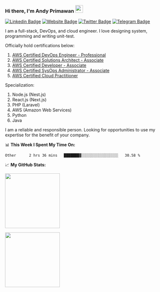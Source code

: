 ### Hi there, I'm Andy Primawan <img src="https://media.giphy.com/media/hvRJCLFzcasrR4ia7z/giphy.gif" width="25px">

[![Linkedin Badge](https://img.shields.io/badge/-LinkedIn-0e76a8?style=flat-square&logo=Linkedin&logoColor=white)](https://www.linkedin.com/in/andy-primawan/)
[![Website Badge](https://img.shields.io/badge/Website-3b5998?style=flat-square&logo=google-chrome&logoColor=white)](https://dojotek.id/author/andy-primawan/)
[![Twitter Badge](https://img.shields.io/badge/-Twitter-00acee?style=flat-square&logo=Twitter&logoColor=white)](https://twitter.com/andypmw)
[![Telegram Badge](https://img.shields.io/badge/-Telegram-0088cc?style=flat-square&logo=Telegram&logoColor=white)](https://t.me/andypmw)

I am a full-stack, DevOps, and cloud engineer. I love designing system, programming and writing unit-test.

Officially hold certifications below:
1) [AWS Certified DevOps Engineer - Professional](https://www.credly.com/badges/a744b2d8-9453-4698-b8fd-c64c6d7372a2)
2) [AWS Certified Solutions Architect - Associate](https://www.credly.com/badges/27ae76c8-a588-4cbf-b680-cd333de9f0e3)
3) [AWS Certified Developer - Associate](https://www.credly.com/badges/3c887ccf-bc08-406d-8690-182899866468)
4) [AWS Certified SysOps Administrator - Associate](https://www.credly.com/badges/e63c8ce3-8640-42a0-aa86-98114a820c0d)
5) [AWS Certified Cloud Practitioner](https://www.credly.com/badges/99921a4b-a505-4012-9085-bf929881b1a8)

Specialization:
1) Node.js (Nest.js)
2) React.js (Next.js)
3) PHP (Laravel)
4) AWS (Amazon Web Services)
5) Python
6) Java

I am a reliable and responsible person. Looking for opportunities to use my expertise for the benefit of your company.


📊 **This Week I Spent My Time On:**

<!--START_SECTION:waka-->

```text
Other      2 hrs 36 mins   ███████▓░░░░░░░░░░░░░░░░░   30.58 %
```

<!--END_SECTION:waka-->


📈 **My GitHub Stats:**

<img height="180em" src="https://github-readme-stats.vercel.app/api?username=andypmw&show_icons=true&hide_border=true&&count_private=true&include_all_commits=true" />

<p>
  <img height="180em" src="https://github-readme-stats.vercel.app/api/top-langs/?username=andypmw&show_icons=true&hide_border=true&layout=compact&langs_count=8"/>
</p>

<!--
**andypmw/andypmw** is a ✨ _special_ ✨ repository because its `README.md` (this file) appears on your GitHub profile.

Here are some ideas to get you started:

- 🔭 I’m currently working on ...
- 🌱 I’m currently learning ...
- 👯 I’m looking to collaborate on ...
- 🤔 I’m looking for help with ...
- 💬 Ask me about ...
- 📫 How to reach me: ...
- 😄 Pronouns: ...
- ⚡ Fun fact: ...
-->
